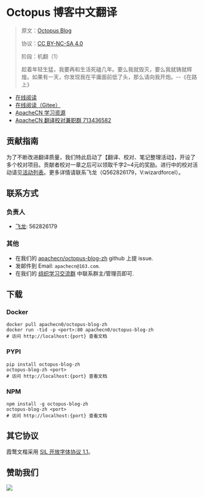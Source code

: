 <!--
    需要填充的占位符：
    
    README.md
    
        Octopus 博客中文翻译：文档中文名
        Octopus Blog：文档英文名
        https://octopus.com/：文档原始链接
        octo：域名前缀
        飞龙：负责人名称
        wizardforcel：负责人 Github 用户名
        562826179：负责人 QQ
        octopus-blog-zh：ApacheCN 的 Github 仓库名称
        octopus-blog-zh：DockerHub 仓库名称
        octopus-blog-zh：PYPI 包名称
        octopus-blog-zh：NPM 包名称
    
    CNAME
    
        octo：域名前缀

    index.html
    
        Octopus 博客中文翻译：文档中文名
        #3fa3ef：显示颜色
        octopus-blog-zh：ApacheCN 的 Github 仓库名称

    asset/docsify-apachecn-footer.js
    
        octopus-blog-zh：ApacheCN 的 Github 仓库名称
-->

# Octopus 博客中文翻译

> 原文：[Octopus Blog](https://octopus.com/)
> 
> 协议：[CC BY-NC-SA 4.0](http://creativecommons.org/licenses/by-nc-sa/4.0/)
> 
> 阶段：机翻（1）
> 
> 趁着年轻生猛，我要再和生活死磕几年。要么我就毁灭，要么我就铸就辉煌。如果有一天，你发现我在平庸面前低了头，那么请向我开炮。--《在路上》

* [在线阅读](https://octo.apachecn.org)
* [在线阅读（Gitee）](https://apachecn.gitee.io/doc-template/)
* [ApacheCN 学习资源](http://docs.apachecn.org/)
* [ApacheCN 翻译校对兼职群 713436582](https://jq.qq.com/?_wv=1027&k=VSNtgpjb)

## 贡献指南

为了不断改进翻译质量，我们特此启动了【翻译、校对、笔记整理活动】，开设了多个校对项目。贡献者校对一章之后可以领取千字2\~4元的奖励。进行中的校对活动请见[活动列表](https://home.apachecn.org/#/docs/activity/docs-activity)。更多详情请联系飞龙（Q562826179，V:wizardforcel）。

## 联系方式

### 负责人

* [飞龙](https://github.com/wizardforcel): 562826179

### 其他

*   在我们的 [apachecn/octopus-blog-zh](https://github.com/apachecn/octopus-blog-zh) github 上提 issue.
*   发邮件到 Email: `apachecn@163.com`.
*   在我们的 [组织学习交流群](https://www.apachecn.org/#/docs/join) 中联系群主/管理员即可.

## 下载

### Docker

```
docker pull apachecn0/octopus-blog-zh
docker run -tid -p <port>:80 apachecn0/octopus-blog-zh
# 访问 http://localhost:{port} 查看文档
```

### PYPI

```
pip install octopus-blog-zh
octopus-blog-zh <port>
# 访问 http://localhost:{port} 查看文档
```

### NPM

```
npm install -g octopus-blog-zh
octopus-blog-zh <port>
# 访问 http://localhost:{port} 查看文档
```

## 其它协议

霞鹜文楷采用 [SIL 开放字体协议 1.1](https://github.com/lxgw/LxgwWenKai/blob/main/SIL_Open_Font_License_1.1.txt)。

## 赞助我们

![](http://data.apachecn.org/img/about/donate.jpg)
